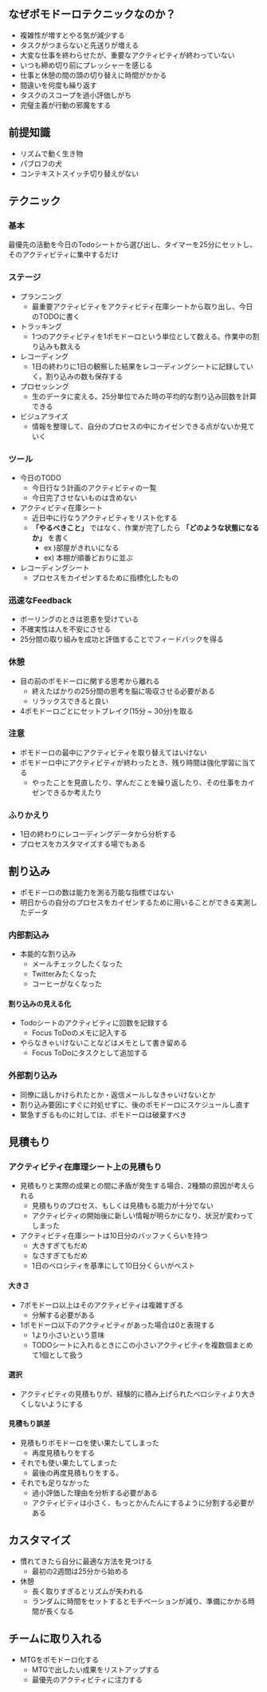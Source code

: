 ## なぜポモドーロテクニックなのか？

- 複雑性が増すとやる気が減少する
- タスクがつまらないと先送りが増える
- 大変な仕事を終わらせたが、重要なアクティビティが終わっていない
- いつも締め切り前にプレッシャーを感じる
- 仕事と休憩の間の頭の切り替えに時間がかかる
- 間違いを何度も繰り返す
- タスクのスコープを過小評価しがち
- 完璧主義が行動の邪魔をする

## 前提知識

- リズムで動く生き物
- パブロフの犬
- コンテキストスイッチ切り替えがない


## テクニック

### 基本

最優先の活動を今日のTodoシートから選び出し、タイマーを25分にセットし、そのアクティビティに集中するだけ

### ステージ

- プランニング
	- 最重要アクティビティをアクティビティ在庫シートから取り出し、今日のTODOに書く
- トラッキング
	- 1つのアクティビティを1ポモドーロという単位として数える。作業中の割り込みも数える
- レコーディング
	- 1日の終わりに1日の観察した結果をレコーディングシートに記録していく。割り込みの数も保存する
- プロセッシング
	- 生のデータに変える。25分単位でみた時の平均的な割り込み回数を計算できる
- ビジュアライズ
	- 情報を整理して、自分のプロセスの中にカイゼンできる点がないか見ていく

### ツール

- 今日のTODO
	- 今日行なう計画のアクティビティの一覧
	- 今日完了させないものは含めない
- アクティビティ在庫シート
	- 近日中に行なうアクティビティをリスト化する
	- **「やるべきこと」** ではなく、作業が完了したら **「どのような状態になるか」** を書く
		- ex )部屋がきれいになる
		- ex) 本棚が順番どおりに並ぶ
- レコーディングシート
	- プロセスをカイゼンするために指標化したもの

### 迅速なFeedback

- ボーリングのときは恩恵を受けている
- 不確実性は人を不安にさせる
- 25分間の取り組みを成功と評価することでフィードバックを得る

### 休憩

- 目の前のポモドーロに関する思考から離れる
	- 終えたばかりの25分間の思考を脳に吸収させる必要がある
	- リラックスできると良い
- 4ポモドーロごとにセットブレイク(15分 ~ 30分)を取る

### 注意

- ポモドーロの最中にアクティビティを取り替えてはいけない
- ポモドーロ中にアクティビティが終わったとき、残り時間は強化学習に当てる
	- やったことを見直したり、学んだことを繰り返したり、その仕事をカイゼンできるか考えたり

### ふりかえり

- 1日の終わりにレコーディングデータから分析する
- プロセスをカスタマイズする場でもある

## 割り込み

- ポモドーロの数は能力を測る万能な指標ではない
- 明日からの自分のプロセスをカイゼンするために用いることができる実測したデータ

### 内部割込み

- 本能的な割り込み
	- メールチェックしたくなった
	- Twitterみたくなった
	- コーヒーがなくなった

#### 割り込みの見える化

- Todoシートのアクティビティに回数を記録する
	- Focus ToDoのメモに記入する
- やらなきゃいけないことなどはメモとして書き留める
	- Focus ToDoにタスクとして追加する

### 外部割り込み

- 同僚に話しかけられたとか・返信メールしなきゃいけないとか
- 割り込み要因にすぐに対処せずに、後のポモドーロにスケジュールし直す
- 緊急すぎるものに対しては、ポモドーロは破棄すべき

## 見積もり

### アクティビティ在庫理シート上の見積もり

- 見積もりと実際の成果との間に矛盾が発生する場合、2種類の原因が考えられる
	- 見積もりのプロセス、もしくは見積もる能力が十分でない
	- アクティビティの開始後に新しい情報が明らかになり、状況が変わってしまった
- アクティビティ在庫シートは10日分のバッファくらいを持つ
	- 大きすぎてもだめ
	- なさすぎてもだめ
	- 1日のベロシティを基準にして10日分くらいがベスト

#### 大きさ

- 7ポモドーロ以上はそのアクティビティは複雑すぎる
	- 分解する必要がある
- 1ポモドーロ以下のアクティビティがあった場合は0と表現する
	- 1より小さいという意味
	- TODOシートに入れるときにこの小さいアクティビティを複数個まとめて1個として扱う

#### 選択

- アクティビティの見積もりが、経験的に積み上げられたベロシティより大きくしないようにする

#### 見積もり誤差

- 見積もりポモドーロを使い果たしてしまった
	- 再度見積もりをする
- それでも使い果たしてしまった
	- 最後の再度見積もりをする。
- それでも足りなかった
	- 過小評価した理由を分析する必要がある
	- アクティビティは小さく、もっとかんたんにするように分割する必要がある

## カスタマイズ

- 慣れてきたら自分に最適な方法を見つける
	- 最初の2週間は25分から始める
- 休憩
	- 長く取りすぎるとリズムが失われる
	- ランダムに時間をセットするとモチベーションが減り、準備にかかる時間が長くなる

## チームに取り入れる

- MTGをポモドーロ化する
	- MTGで出したい成果をリストアップする
	- 最優先のアクティビティに注力する
